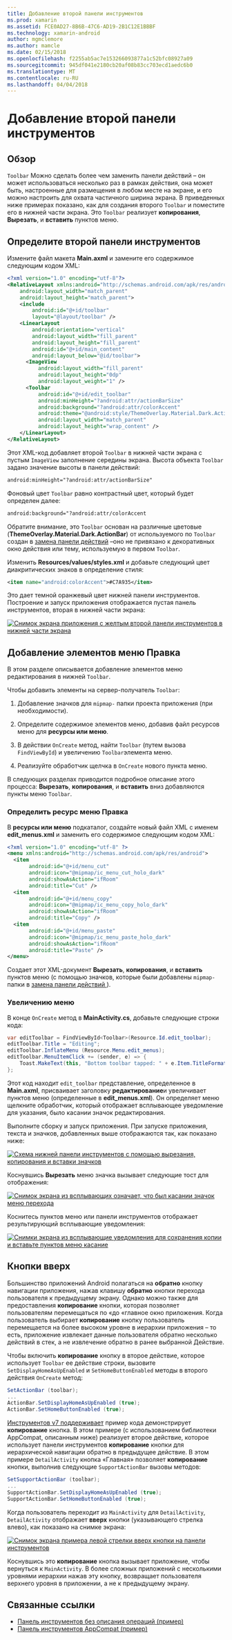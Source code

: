 ```yaml
---
title: Добавление второй панели инструментов
ms.prod: xamarin
ms.assetid: FCE0AD27-8B6B-47C6-AD19-2B1C12E1BBBF
ms.technology: xamarin-android
author: mgmclemore
ms.author: mamcle
ms.date: 02/15/2018
ms.openlocfilehash: f2255ab5ac7e153266093877a1c52bfc08927a09
ms.sourcegitcommit: 945df041e2180cb20af08b83cc703ecd1aedc6b0
ms.translationtype: MT
ms.contentlocale: ru-RU
ms.lasthandoff: 04/04/2018
---
```

# <a name="adding-a-second-toolbar"></a>Добавление второй панели инструментов


## <a name="overview"></a>Обзор 

`Toolbar` Можно сделать более чем заменить панели действий &ndash; он может использоваться несколько раз в рамках действия, она может быть, настроенные для размещения в любом месте на экране, и его можно настроить для охвата частичного ширина экрана. В приведенных ниже примерах показано, как для создания второго `Toolbar` и поместите его в нижней части экрана. Это `Toolbar` реализует **копирования**, **Вырезать**, и **вставить** пунктов меню. 


## <a name="define-the-second-toolbar"></a>Определите второй панели инструментов 

Измените файл макета **Main.axml** и замените его содержимое следующим кодом XML:

```xml
<?xml version="1.0" encoding="utf-8"?>
<RelativeLayout xmlns:android="http://schemas.android.com/apk/res/android"
    android:layout_width="match_parent"
    android:layout_height="match_parent">
    <include
        android:id="@+id/toolbar"
        layout="@layout/toolbar" />
    <LinearLayout
        android:orientation="vertical"
        android:layout_width="fill_parent"
        android:layout_height="fill_parent"
        android:id="@+id/main_content"
        android:layout_below="@id/toolbar">
      <ImageView
          android:layout_width="fill_parent"
          android:layout_height="0dp"
          android:layout_weight="1" />
      <Toolbar
          android:id="@+id/edit_toolbar"
          android:minHeight="?android:attr/actionBarSize"
          android:background="?android:attr/colorAccent"
          android:theme="@android:style/ThemeOverlay.Material.Dark.ActionBar"
          android:layout_width="match_parent"
          android:layout_height="wrap_content" />
    </LinearLayout>
</RelativeLayout>
```

Этот XML-код добавляет второй `Toolbar` в нижней части экрана с пустым `ImageView` заполнение середины экрана. Высота объекта `Toolbar` задано значение высоты в панели действий: 

```xml
android:minHeight="?android:attr/actionBarSize"
```

Фоновый цвет `Toolbar` равно контрастный цвет, который будет определен далее:

```xml
android:background="?android:attr/colorAccent
```

Обратите внимание, это `Toolbar` основан на различные цветовые (**ThemeOverlay.Material.Dark.ActionBar**) от используемого по `Toolbar` создан в [замена панели действий](~/android/user-interface/controls/tool-bar/replacing-the-action-bar.md) &ndash;оно не привязано к декоративных окно действия или тему, используемую в первом `Toolbar`.

Изменить **Resources/values/styles.xml** и добавьте следующий цвет диакритических знаков в определение стиля: 

```xml
<item name="android:colorAccent">#C7A935</item>
```

Это дает темной оранжевый цвет нижней панели инструментов. Построение и запуск приложения отображается пустая панель инструментов, вторая в нижней части экрана: 

[![Снимок экрана приложения с желтым второй панели инструментов в нижней части экрана](adding-a-second-toolbar-images/01-second-toolbar-sml.png)](adding-a-second-toolbar-images/01-second-toolbar.png#lightbox)


 
## <a name="add-edit-menu-items"></a>Добавление элементов меню Правка 

В этом разделе описывается добавление элементов меню редактирования в нижней `Toolbar`. 

Чтобы добавить элементы на сервер-получатель `Toolbar`: 

1.  Добавление значков для `mipmap-` папки проекта приложения (при необходимости).

2.  Определите содержимое элементов меню, добавив файл ресурсов меню для **ресурсы или меню**. 

3.  В действии `OnCreate` метод, найти `Toolbar` (путем вызова `FindViewById`) и увеличению `Toolbar`элемента меню.

4.  Реализуйте обработчик щелчка в `OnCreate` нового пункта меню. 

В следующих разделах приводится подробное описание этого процесса: **Вырезать**, **копирования**, и **вставить** вниз добавляются пункты меню `Toolbar`. 



### <a name="define-the-edit-menu-resource"></a>Определить ресурс меню Правка

В **ресурсы или меню** подкаталог, создайте новый файл XML с именем **edit_menus.xml** и заменить его содержимое следующим кодом XML:

```xml
<?xml version="1.0" encoding="utf-8" ?>
<menu xmlns:android="http://schemas.android.com/apk/res/android">
  <item
       android:id="@+id/menu_cut"
       android:icon="@mipmap/ic_menu_cut_holo_dark"
       android:showAsAction="ifRoom"
       android:title="Cut" />
  <item
       android:id="@+id/menu_copy"
       android:icon="@mipmap/ic_menu_copy_holo_dark"
       android:showAsAction="ifRoom"
       android:title="Copy" />
  <item
       android:id="@+id/menu_paste"
       android:icon="@mipmap/ic_menu_paste_holo_dark"
       android:showAsAction="ifRoom"
       android:title="Paste" />
</menu>
```

Создает этот XML-документ **Вырезать**, **копирования**, и **вставить** пунктов меню (с помощью значков, которые были добавлены `mipmap-` папки в [замена панели действий ](~/android/user-interface/controls/tool-bar/replacing-the-action-bar.md)).



### <a name="inflate-the-menus"></a>Увеличению меню

В конце `OnCreate` метод в **MainActivity.cs**, добавьте следующие строки кода: 

```csharp
var editToolbar = FindViewById<Toolbar>(Resource.Id.edit_toolbar);
editToolbar.Title = "Editing";
editToolbar.InflateMenu (Resource.Menu.edit_menus);
editToolbar.MenuItemClick += (sender, e) => {
    Toast.MakeText(this, "Bottom toolbar tapped: " + e.Item.TitleFormatted, ToastLength.Short).Show();
};
```

Этот код находит `edit_toolbar` представление, определенное в **Main.axml**, присваивает заголовку **редактирование**и увеличивает пунктов меню (определенные в **edit_menus.xml**). Он определяет меню щелкните обработчик, который отображает всплывающее уведомление для указания, было касании значок редактирования. 

Выполните сборку и запуск приложения. При запуске приложения, текста и значков, добавленных выше отображаются так, как показано ниже: 

[![Схема нижней панели инструментов с помощью вырезания, копирования и вставки значков](adding-a-second-toolbar-images/02-bottom-toolbar-sml.png)](adding-a-second-toolbar-images/02-bottom-toolbar.png#lightbox)

Коснувшись **Вырезать** меню значка вызывает следующие тост для отображения: 

[![Снимок экрана из всплывающих означает, что был касании значок меню перехода](adding-a-second-toolbar-images/03-bottom-tapped-sml.png)](adding-a-second-toolbar-images/03-bottom-tapped.png#lightbox)

Коснитесь пунктов меню или панели инструментов отображает результирующий всплывающие уведомления: 

[![Снимки экрана из всплывающие уведомления для сохранения копии и вставьте пунктов меню касание](adding-a-second-toolbar-images/04-menu-action-sml.png)](adding-a-second-toolbar-images/04-menu-action.png#lightbox)



## <a name="the-up-button"></a>Кнопки вверх 

Большинство приложений Android полагаться на **обратно** кнопку навигации приложения, нажав клавишу **обратно** кнопки перехода пользователя к предыдущему экрану.
Однако можно также для предоставления **копирование** кнопки, которая позволяет пользователям перемещаться по «до «главное окно приложения. Когда пользователь выбирает **копирование** кнопку пользователь перемещается на более высоком уровне в иерархии приложения &ndash; то есть, приложение извлекает данные пользователя обратно несколько действий в стек, а не извлечение обратно в ранее выбранной Действие. 

Чтобы включить **копирование** кнопку в второе действие, которое использует `Toolbar` ее действие строки, вызовите `SetDisplayHomeAsUpEnabled` и `SetHomeButtonEnabled` методы в второго действия `OnCreate` метод:

```csharp
SetActionBar (toolbar);
...
ActionBar.SetDisplayHomeAsUpEnabled (true);
ActionBar.SetHomeButtonEnabled (true);
```

[Инструментов v7 поддерживает](https://developer.xamarin.com/samples/monodroid/Supportv7/AppCompat/Toolbar/) пример кода демонстрирует **копирование** кнопка. В этом примере (с использованием библиотеки AppCompat, описанным ниже) реализует второе действие, которое использует панели инструментов **копирование** кнопки для иерархической навигации обратно в предыдущее действие. В этом примере `DetailActivity` кнопка «Главная» позволяет **копирование** кнопки, выполнив следующие `SupportActionBar` вызовы методов: 

```csharp
SetSupportActionBar (toolbar);
...
SupportActionBar.SetDisplayHomeAsUpEnabled (true);
SupportActionBar.SetHomeButtonEnabled (true);
```

Когда пользователь переходит из `MainActivity` для `DetailActivity`, `DetailActivity` отображает **вверх** кнопки (указывающего стрелка влево), как показано на снимке экрана:

[![Снимок экрана примера левой стрелки вверх кнопки на панели инструментов](adding-a-second-toolbar-images/05-up-button-sml.png)](adding-a-second-toolbar-images/05-up-button.png#lightbox)

Коснувшись это **копирование** кнопка вызывает приложение, чтобы вернуться к `MainActivity`. В более сложных приложений с несколькими уровнями иерархии нажав эту кнопку, возвращает пользователя верхнего уровня в приложении, а не к предыдущему экрану. 



## <a name="related-links"></a>Связанные ссылки

- [Панель инструментов без описания операций (пример)](https://developer.xamarin.com/samples/monodroid/android5.0/Toolbar/)
- [Панель инструментов AppCompat (пример)](https://developer.xamarin.com/samples/monodroid/Supportv7/AppCompat/Toolbar/)
